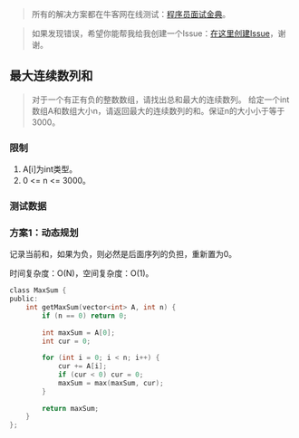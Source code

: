 > 所有的解决方案都在牛客网在线测试：[程序员面试金典](http://www.nowcoder.com/ta/cracking-the-coding-interview)。

> 如果发现错误，希望你能帮我给我创建一个Issue：[在这里创建Issue](https://github.com/Shitaibin/CC150/issues)，谢谢。


## 最大连续数列和

> 对于一个有正有负的整数数组，请找出总和最大的连续数列。
给定一个int数组A和数组大小n，请返回最大的连续数列的和。保证n的大小小于等于3000。

### 限制

1. A[i]为int类型。
1. 0 <= n <= 3000。

### 测试数据


### 方案1：动态规划

记录当前和，如果为负，则必然是后面序列的负担，重新置为0。

时间复杂度：O(N)，空间复杂度：O(1)。

```C
class MaxSum {
public:
    int getMaxSum(vector<int> A, int n) {
        if (n == 0) return 0;
        
        int maxSum = A[0];
        int cur = 0;
        
        for (int i = 0; i < n; i++) {
            cur += A[i];
            if (cur < 0) cur = 0;
            maxSum = max(maxSum, cur);
        }
        
        return maxSum;
    }
};
```
